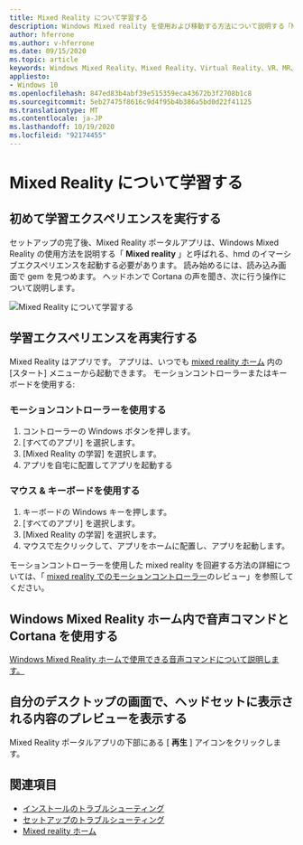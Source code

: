 ```yaml
---
title: Mixed Reality について学習する
description: Windows Mixed reality を使用および移動する方法について説明する「Mixed Reality アプリの学習」を実行する方法について説明します。
author: hferrone
ms.author: v-hferrone
ms.date: 09/15/2020
ms.topic: article
keywords: Windows Mixed Reality、Mixed Reality、Virtual Reality、VR、MR、チュートリアル、はじめに
appliesto:
- Windows 10
ms.openlocfilehash: 847ed83b4abf39e515359eca43672b3f2708b1c8
ms.sourcegitcommit: 5eb27475f8616c9d4f95b4b386a5bd0d22f41125
ms.translationtype: MT
ms.contentlocale: ja-JP
ms.lasthandoff: 10/19/2020
ms.locfileid: "92174455"
---
```

# <a name="learn-mixed-reality"></a>Mixed Reality について学習する

## <a name="running-the-learning-experience-for-the-first-time"></a>初めて学習エクスペリエンスを実行する

セットアップの完了後、Mixed Reality ポータルアプリは、Windows Mixed Reality の使用方法を説明する「 **Mixed reality** 」と呼ばれる、hmd のイマーシブエクスペリエンスを起動する必要があります。 読み始めるには、読み込み画面で gem を見つめます。 ヘッドホンで Cortana の声を聞き、次に行う操作について説明します。

![Mixed Reality について学習する](images/file-learnmixedrealitystart.png)

## <a name="re-run-the-learning-experience"></a>学習エクスペリエンスを再実行する

Mixed Reality はアプリです。 アプリは、いつでも [mixed reality ホーム](your-mixed-reality-home.md) 内の [スタート] メニューから起動できます。 モーションコントローラーまたはキーボードを使用する:

### <a name="use-your-motion-controllers"></a>モーションコントローラーを使用する

1. コントローラーの Windows ボタンを押します。
2. [すべてのアプリ] を選択します。
3. [Mixed Reality の学習] を選択します。
4. アプリを自宅に配置してアプリを起動する

### <a name="use-your-mouse--keyboard"></a>マウス & キーボードを使用する

1. キーボードの Windows キーを押します。
2. [すべてのアプリ] を選択します。
3. [Mixed Reality の学習] を選択します。
4. マウスで左クリックして、アプリをホームに配置し、アプリを起動します。

モーションコントローラーを使用した mixed reality を回避する方法の詳細については、「 [mixed reality でのモーションコントローラー](controllers-in-wmr.md)のレビュー」を参照してください。

## <a name="use-voice-commands-and-cortana-inside-of-the-windows-mixed-reality-home"></a>Windows Mixed Reality ホーム内で音声コマンドと Cortana を使用する

[Windows Mixed Reality ホームで使用できる音声コマンドについて説明します。](https://support.microsoft.com/en-us/help/4041322/windows-10-speech-in-windows-mixed-reality)

## <a name="show-a-preview-of-what-im-seeing-in-my-headset-on-my-desktops-screen"></a>自分のデスクトップの画面で、ヘッドセットに表示される内容のプレビューを表示する

Mixed Reality ポータルアプリの下部にある [ **再生** ] アイコンをクリックします。

## <a name="see-also"></a>関連項目

* [インストールのトラブルシューティング](installation_errors.md)
* [セットアップのトラブルシューティング](set-up-questions.md)
* [Mixed reality ホーム](your-mixed-reality-home.md)
